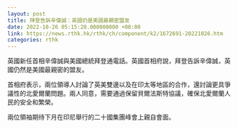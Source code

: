 ```yaml
---
layout: post
title: 拜登告訴辛偉誠：英國仍是美國最親密盟友
date: 2022-10-26 05:15:28.000000000 +08:00
link: https://news.rthk.hk/rthk/ch/component/k2/1672691-20221026.htm
categories: rthk
---
```


英國新任首相辛偉誠與美國總統拜登通電話。英國首相府說，拜登告訴辛偉誠，英國仍然是美國最親密的盟友。

首相府表示，兩位領導人討論了英美雙邊以及在印太等地區的合作，還討論更具爭議性的北愛爾蘭問題。兩人同意，需要通過保留貝爾法斯特協議，確保北愛爾蘭人民的安全和繁榮。

兩位領袖期待下月在印尼舉行的二十國集團峰會上親自會面。
